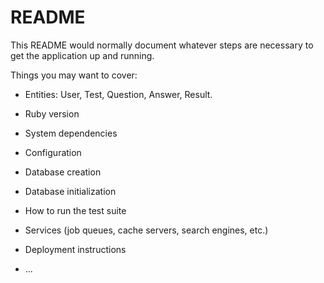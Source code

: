 # README

This README would normally document whatever steps are necessary to get the
application up and running.

Things you may want to cover:

* Entities:
  User,
  Test,
  Question,
  Answer,
  Result.  
* Ruby version

* System dependencies

* Configuration

* Database creation

* Database initialization

* How to run the test suite

* Services (job queues, cache servers, search engines, etc.)

* Deployment instructions

* ...
